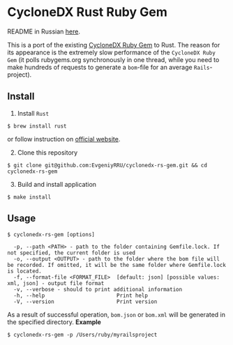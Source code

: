 # CycloneDX Rust Ruby Gem

README in Russian [here](README_RU.md).

This is a port of the existing [CycloneDX Ruby Gem](https://github.com/CycloneDX/cyclonedx-ruby-gem/tree/master) to Rust. The reason for its appearance is the extremely slow performance of the `CycloneDX Ruby Gem` (it polls rubygems.org synchronously in one thread, while you need to make hundreds of requests to generate a `bom`-file for an average `Rails`-project).

## Install
1. Install `Rust`
```shell
$ brew install rust
```
or follow instruction on [official website](https://www.rust-lang.org/tools/install).

2. Clone this repository
```
$ git clone git@github.com:EvgeniyRRU/cyclonedx-rs-gem.git && cd cyclonedx-rs-gem
```
3. Build and install application
```
$ make install
```
## Usage
```shell
$ cyclonedx-rs-gem [options]

```
```
  -p, --path <PATH> - path to the folder containing Gemfile.lock. If not specified, the current folder is used
  -o, --output <OUTPUT> - path to the folder where the bom file will be recorded. If omitted, it will be the same folder where Gemfile.lock is located.
  -f, --format-file <FORMAT_FILE>  [default: json] [possible values: xml, json] - output file format
  -v, --verbose - should to print additional information
  -h, --help                       Print help
  -V, --version                    Print version
```
As a result of successful operation, `bom.json` or `bom.xml` will be generated in the specified directory.
**Example**
```shell
$ cyclonedx-rs-gem -p /Users/ruby/myrailsproject
```
